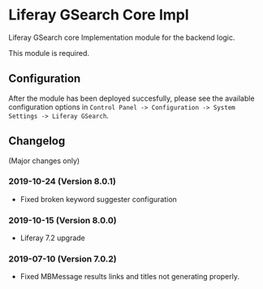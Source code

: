 # Liferay GSearch Core Impl

Liferay GSearch core Implementation module for the backend logic.

This module is required.

## Configuration

After the module has been deployed succesfully, please see the available configuration options in `Control Panel -> Configuration -> System Settings -> Liferay GSearch`.

## Changelog

(Major changes only)

### 2019-10-24 (Version 8.0.1)

* Fixed broken keyword suggester configuration

### 2019-10-15 (Version 8.0.0)

* Liferay 7.2 upgrade

### 2019-07-10 (Version 7.0.2)

* Fixed MBMessage results links and titles not generating properly.